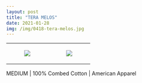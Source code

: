 ```yaml
---
layout: post
title: "TERA MELOS"
date: 2021-01-28
img: /img/0418-tera-melos.jpg
---
```




<table style="width:100%;"><tr><td style="vertical-align:top;">
      <figure class="tmblr-full" data-orig-height="2048" data-orig-width="1365" data-orig-src="https://concertshirts.netlify.app/shirts/0418/0418-01.jpg"><img src="https://64.media.tumblr.com/229389ccd349d0c34a020b7c3aee4fee/055a95f35e478651-3c/s540x810/5d78b1d05cf5ea73fa1641c464f61444d1133135.jpg" data-orig-height="2048" data-orig-width="1365" data-orig-src="https://concertshirts.netlify.app/shirts/0418/0418-01.jpg"/></figure></td>
    <td style="vertical-align:top;">
      <figure class="tmblr-full" data-orig-height="2048" data-orig-width="1365" data-orig-src="https://concertshirts.netlify.app/shirts/0418/0418-02.jpg"><img src="https://64.media.tumblr.com/73f662a8a2c3fd76d796f46ba859aedd/055a95f35e478651-f4/s540x810/8044fb69deab52d38ff465494e5411b09ee6132a.jpg" data-orig-height="2048" data-orig-width="1365" data-orig-src="https://concertshirts.netlify.app/shirts/0418/0418-02.jpg"/></figure></td>
  </tr></table><p>
  MEDIUM | 100% Combed Cotton | American Apparel
</p>
